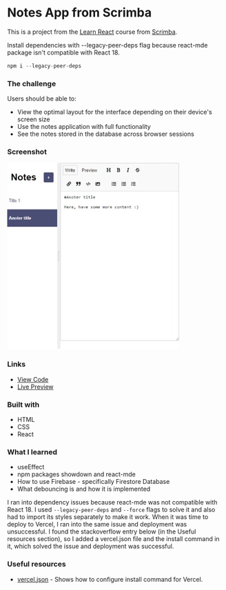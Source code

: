 # Notes App from Scrimba

This is a project from the [Learn React](https://scrimba.com/learn/learnreact) course from [Scrimba](https://scrimba.com/). 

Install dependencies with --legacy-peer-deps flag because react-mde package isn't compatible with React 18.

```js
npm i --legacy-peer-deps
```

### The challenge

Users should be able to:

- View the optimal layout for the interface depending on their device's screen size
- Use the notes application with full functionality
- See the notes stored in the database across browser sessions

### Screenshot

![](./screenshot.jpeg)

### Links

- [View Code](https://github.com/elizerdim/react-notes-app)
- [Live Preview](https://react-notes-app-ten-mu.vercel.app/)

### Built with

- HTML
- CSS
- React

### What I learned

- useEffect
- npm packages showdown and react-mde
- How to use Firebase - specifically Firestore Database
- What debouncing is and how it is implemented

I ran into dependency issues because react-mde was not compatible with React 18. I used ```--legacy-peer-deps``` and ```--force``` flags to solve it and also had to import its styles separately to make it work. When it was time to deploy to Vercel, I ran into the same issue and deployment was unsuccessful. I found the stackoverflow entry below (in the Useful resources section), so I added a vercel.json file and the install command in it, which solved the issue and deployment was successful.

### Useful resources

- [vercel.json](https://stackoverflow.com/a/74665277) - Shows how to configure install command for Vercel.
